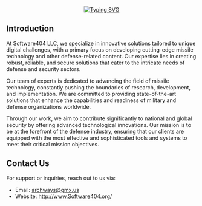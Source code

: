 <div id="header" align="center">
 <a href="https://git.io/typing-svg"><img src="https://readme-typing-svg.demolab.com?font=Fira+Code&weight=600&size=48&pause=1000&repeat=false&random=false&width=700&height=100&lines=Software404+LLC" alt="Typing SVG" /></a>
</div>

## Introduction
At Software404 LLC, we specialize in innovative solutions tailored to unique digital challenges, with a primary focus on developing cutting-edge missile technology and other defense-related content. Our expertise lies in creating robust, reliable, and secure solutions that cater to the intricate needs of defense and security sectors.

Our team of experts is dedicated to advancing the field of missile technology, constantly pushing the boundaries of research, development, and implementation. We are committed to providing state-of-the-art solutions that enhance the capabilities and readiness of military and defense organizations worldwide.

Through our work, we aim to contribute significantly to national and global security by offering advanced technological innovations. Our mission is to be at the forefront of the defense industry, ensuring that our clients are equipped with the most effective and sophisticated tools and systems to meet their critical mission objectives.

## Contact Us
For support or inquiries, reach out to us via:

- Email: archways@gmx.us
- Website: http://www.Software404.org/
